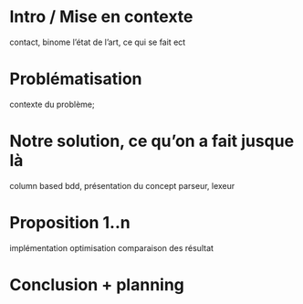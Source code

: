 # Intro / Mise en contexte
contact, binome
l’état de l’art, ce qui se fait ect
# Problématisation
contexte du problème;
# Notre solution, ce qu’on a fait jusque là
column based bdd, présentation du concept
parseur, lexeur
# Proposition 1..n
implémentation
optimisation
comparaison des résultat 
# Conclusion + planning 

